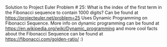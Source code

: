 Solution to Project Euler Problem # 25: What is the index of the first term in the Fibonacci sequence to contain 1000 digits? Can be found at https://projecteuler.net/problem=25 Uses Dynamic Programming on Fibonacci Sequence. 
More info on dynamic programming can be found at https://en.wikipedia.org/wiki/Dynamic_programming and more cool facts about the Fibonacci Sequence can be found at https://fibonacci.com/golden-ratio/ :)
